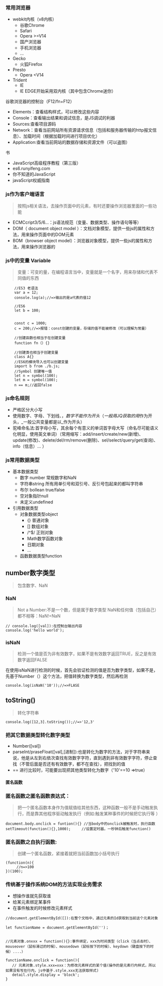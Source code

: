 ### 常用浏览器
- webkit内核（v8内核）
   + 谷歌Chrome
   + Safari
   + Opera >=V14
   + 国产浏览器
   + 手机浏览器
   + ...
- Gecko
   + 火狐Firefox
- Presto
   + Opera <V14
- Trident
   + IE
   + IE EDGE开始采用双内核（其中包含Chrome迷你）


谷歌浏览器的控制台（F12/fn+F12）
- Elements：查看结构样式，可以修改这些内容
- Console：查看输出结果和调试信息，是JS调试的利器
- Sources:查看项目源码
- Network：查看当前网站所有资源请求信息（包括和服务器传输的http报文信息）、加载时间（根据加载时间进行项目优化）
- Application:查看当前网站的数据存储和资源文件（可以盗图）


书
- JavaScript高级程序教程（第三版）
- es6.runyifeng.com
- 你不知道的JavaScript
- javaScript权威指南


### js作为客户端语言
> 按照js相关语法，去操作页面中的元素，有时还要操作浏览器里面的一些功能
- ECMCcript3/5/6...：js语法规范（变量、数据类型、操作语句等等）
- DOM（ document object model ）：文档对象模型，提供一些js的属性和方法，用来操作页面中的DOM元素
- BOM（browser object model）：浏览器对象模型，提供一些js的属性和方法，用来操作浏览器的

### js中的变量 Variable
> 变量：可变的量，在编程语言当中，变量就是一个名字，用来存储和代表不同值的东西
```
    //ES3 老语法
    var a = 12;
    console.log(a);//=>输出的是a代表的值12
    
    //ES6
    let b = 100;
    

    const c = 1000;
    c = 200;//=>报错：const创建的变量，存储的值不能被修改（可以理解为常量）

    //创建函数也相当于在创建变量
    function fn（）{}

    //创建类也相当于创建变量
    class A{}
    //ES6的模块导入也可以创建变量
    import b from ./b.js;
    //Symbol 创建唯一值
    let n = symbol(100);
    let m = symbol(100);
    n == m;//返回false

```

### js命名规则
- 严格区分大小写
- 使用数字、字母、下划线、$，数字不能作为开头（一般用JQ获取的用$作为开头，_一般公共变量都是以_作为开头）
- 驼峰命名法:首字母小写，其余每个有意义的单词首字母大写（命名尽可能语义化明显，使用英文单词）（常用缩写：add/insert/create/new(新增)、update(修改)、delete/del/rm/remove(删除)、sel/select/query/get(查询)、info（信息）... ）

### js常用数据类型
- 基本数据类型
   + 数字 number 
       常规数字和NaN
   + 字符串string
       所有用单引号和双引号、反引号包起来的都叫字符串
   + 布尔 bollean
       true/false
   + 空对象指针null
   + 未定义undefined
- 引用数据类型
   + 对象数据类型object
      + {} 普通对象
      + [] 数组对象
      + /^$/ 正则对象
      + Math数学函数对象
      + 日期对象
      + ... 
   + 函数数据类型function


## number数字类型
> 包含数字、NaN

### NaN
> Not a Number:不是一个数，但是属于数字类型
      NaN和任何值（包括自己）都不相等：NaN!=NaN


```
// console.log([val]):在控制台输出内容
console.log('hello world');

```


### isNaN
> 检测一个值是否为非有效数字，如果不是有效数字返回TRUE，反之是有效数字返回FALSE


在使用isNaN进行检测的时候，首先会验证检测的值是否为数字类型，如果不是，先基于Number（）这个方法，把值转换为数字类型，然后再检测
```
console.log(isNaN('10'));//=>FLASE

```


## toString()
> 转化字符串
```
console.log([12,3].toString());//=>'12,3'
```

### 把其它数据类型转化数字类型
- Number([val])
- parseInt/praseFloat([val],[进制]):也是转化为数字的方法，对于字符串来说，他是从左到右依次查找有效数字字符，直到遇到非有效数字字符，停止查找（不管后面是否还有有效数字，都不在查找），把找到的值 
- == 进行比较时，可能要出现把其他类型转化为数字（'10'==10  =>true）




#### 匿名函数
### 匿名函数之匿名函数表达式：
> 把一个匿名函数本身作为值赋值给其他东西，这种函数一般不是手动触发执行，而是靠其他程序驱动触发执行（例如:触发某种事件的时候把它执行等 ）
```
document.body.onclick = funtion(){} //当body中的onclick被触发时，执行函数
setTimeout(function(){},1000);     //设置定时器，一秒钟后触发function()
```
### 匿名函数之自执行函数:
>创建一个匿名函数，紧接着就把当前函数加小括号执行
```
(function(n){
     //n=>100
})(100);
```



### 传统基于操作系统DOM的方法实现业务需求
- 想操作谁就先获取谁
- 给某元素绑定某事件
- 在事件触发的时候修改元素样式

```
//document.getElementById([]):在整个文档中，通过元素的Id获取到当前这个元素对象

let functionName = document.getElementById('')；


//元素对象.onxxx = function(){}:事件绑定，xxx为时间类型（click（当点击时）、mouseover（鼠标滑过的时候）、mousedown（鼠标按下的时候）、keydown（键盘按下的时候）....）

functionName.onclick = function(){
   // 元素对象.style.xxx=xxx：为修改元素样式的某个值(操作的是元素行内样式，所以如果没有写在行内，js中基于.style.xxx无法获取样式)
   detail.style.display = 'block';
}
```